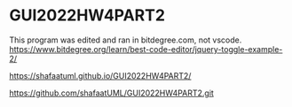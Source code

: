 # GUI2022HW4PART2

This program was edited and ran in bitdegree.com, not vscode. 
https://www.bitdegree.org/learn/best-code-editor/jquery-toggle-example-2/


https://shafaatuml.github.io/GUI2022HW4PART2/

https://github.com/shafaatUML/GUI2022HW4PART2.git
